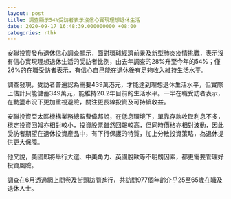 ```yaml
---
layout: post
title: 調查顯示54%受訪者表示沒信心實現理想退休生活
date: 2020-09-17 16:48:39.000000000 +08:00
categories: rthk
---
```


安聯投資發布退休信心調查顯示，面對環球經濟前景及新型肺炎疫情挑戰，表示沒有信心實現理想退休生活的受訪者比例，由去年調查的28%升至今年的54%；僅26%的在職受訪者表示，有信心自己能在退休後有足夠收入維持生活水平。

調查發現，受訪者普遍認為需要439萬港元，才能達到理想退休生活水平，但實際上估計只能儲蓄349萬元，能維持20.2年目前的生活水平。一半在職受訪者表示，在動盪市況下更加重視避險，關注更長線投資及可持續收益。

安聯投資亞太區機構業務總監曹偉邦說，在低息環境下，單靠存款收取利息不多，穩定投資回報亦相對較小，投資股票雖然回報較高，但同時價格亦相對波動，因此受訪者期望在退休投資產品中，有下行保護的特質，加上分散投資策略，為退休提供更大保障。

他又說，美國即將舉行大選、中美角力、英國脫歐等不明朗因素，都更需要管理好投資風險。

調查在6月透過網上問卷及街頭訪問進行，共訪問977個年齡介乎25至65歲在職及退休人士。
